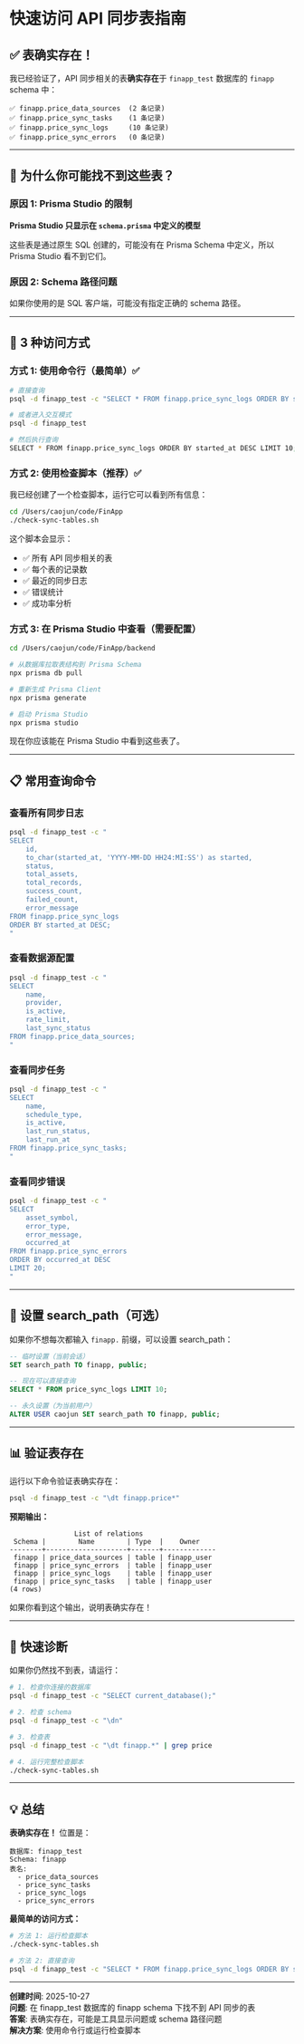 # 快速访问 API 同步表指南

## ✅ 表确实存在！

我已经验证了，API 同步相关的表**确实存在**于 `finapp_test` 数据库的 `finapp` schema 中：

```
✅ finapp.price_data_sources  (2 条记录)
✅ finapp.price_sync_tasks    (1 条记录)
✅ finapp.price_sync_logs     (10 条记录)
✅ finapp.price_sync_errors   (0 条记录)
```

---

## 🎯 为什么你可能找不到这些表？

### 原因 1: Prisma Studio 的限制

**Prisma Studio 只显示在 `schema.prisma` 中定义的模型**

这些表是通过原生 SQL 创建的，可能没有在 Prisma Schema 中定义，所以 Prisma Studio 看不到它们。

### 原因 2: Schema 路径问题

如果你使用的是 SQL 客户端，可能没有指定正确的 schema 路径。

---

## 🚀 3 种访问方式

### 方式 1: 使用命令行（最简单）✅

```bash
# 直接查询
psql -d finapp_test -c "SELECT * FROM finapp.price_sync_logs ORDER BY started_at DESC LIMIT 10;"

# 或者进入交互模式
psql -d finapp_test

# 然后执行查询
SELECT * FROM finapp.price_sync_logs ORDER BY started_at DESC LIMIT 10;
```

### 方式 2: 使用检查脚本（推荐）✅

我已经创建了一个检查脚本，运行它可以看到所有信息：

```bash
cd /Users/caojun/code/FinApp
./check-sync-tables.sh
```

这个脚本会显示：
- ✅ 所有 API 同步相关的表
- ✅ 每个表的记录数
- ✅ 最近的同步日志
- ✅ 错误统计
- ✅ 成功率分析

### 方式 3: 在 Prisma Studio 中查看（需要配置）

```bash
cd /Users/caojun/code/FinApp/backend

# 从数据库拉取表结构到 Prisma Schema
npx prisma db pull

# 重新生成 Prisma Client
npx prisma generate

# 启动 Prisma Studio
npx prisma studio
```

现在你应该能在 Prisma Studio 中看到这些表了。

---

## 📋 常用查询命令

### 查看所有同步日志

```bash
psql -d finapp_test -c "
SELECT 
    id,
    to_char(started_at, 'YYYY-MM-DD HH24:MI:SS') as started,
    status,
    total_assets,
    total_records,
    success_count,
    failed_count,
    error_message
FROM finapp.price_sync_logs
ORDER BY started_at DESC;
"
```

### 查看数据源配置

```bash
psql -d finapp_test -c "
SELECT 
    name,
    provider,
    is_active,
    rate_limit,
    last_sync_status
FROM finapp.price_data_sources;
"
```

### 查看同步任务

```bash
psql -d finapp_test -c "
SELECT 
    name,
    schedule_type,
    is_active,
    last_run_status,
    last_run_at
FROM finapp.price_sync_tasks;
"
```

### 查看同步错误

```bash
psql -d finapp_test -c "
SELECT 
    asset_symbol,
    error_type,
    error_message,
    occurred_at
FROM finapp.price_sync_errors
ORDER BY occurred_at DESC
LIMIT 20;
"
```

---

## 🔧 设置 search_path（可选）

如果你不想每次都输入 `finapp.` 前缀，可以设置 search_path：

```sql
-- 临时设置（当前会话）
SET search_path TO finapp, public;

-- 现在可以直接查询
SELECT * FROM price_sync_logs LIMIT 10;

-- 永久设置（为当前用户）
ALTER USER caojun SET search_path TO finapp, public;
```

---

## 📊 验证表存在

运行以下命令验证表确实存在：

```bash
psql -d finapp_test -c "\dt finapp.price*"
```

**预期输出：**
```
                List of relations
 Schema |        Name        | Type  |    Owner
--------+--------------------+-------+-------------
 finapp | price_data_sources | table | finapp_user
 finapp | price_sync_errors  | table | finapp_user
 finapp | price_sync_logs    | table | finapp_user
 finapp | price_sync_tasks   | table | finapp_user
(4 rows)
```

如果你看到这个输出，说明表确实存在！

---

## 🎯 快速诊断

如果你仍然找不到表，请运行：

```bash
# 1. 检查你连接的数据库
psql -d finapp_test -c "SELECT current_database();"

# 2. 检查 schema
psql -d finapp_test -c "\dn"

# 3. 检查表
psql -d finapp_test -c "\dt finapp.*" | grep price

# 4. 运行完整检查脚本
./check-sync-tables.sh
```

---

## 💡 总结

**表确实存在！** 位置是：

```
数据库: finapp_test
Schema: finapp
表名:
  - price_data_sources
  - price_sync_tasks
  - price_sync_logs
  - price_sync_errors
```

**最简单的访问方式：**

```bash
# 方法 1: 运行检查脚本
./check-sync-tables.sh

# 方法 2: 直接查询
psql -d finapp_test -c "SELECT * FROM finapp.price_sync_logs ORDER BY started_at DESC LIMIT 5;"
```

---

**创建时间**: 2025-10-27  
**问题**: 在 finapp_test 数据库的 finapp schema 下找不到 API 同步的表  
**答案**: 表确实存在，可能是工具显示问题或 schema 路径问题  
**解决方案**: 使用命令行或运行检查脚本
